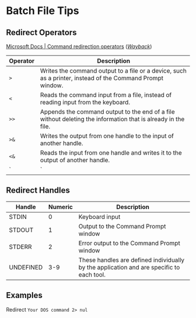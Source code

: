 # Batch File Tips

## Redirect Operators
[Microsoft Docs | Command redirection operators](https://docs.microsoft.com/en-us/previous-versions/windows/it-pro/windows-xp/bb490982(v=technet.10)) (_[Wayback](https://web.archive.org/web/20201127015722/https://docs.microsoft.com/en-us/previous-versions/windows/it-pro/windows-xp/bb490982(v=technet.10))_)

Operator | Description
--- | ---
`>` | Writes the command output to a file or a device, such as a printer, instead of the Command Prompt window.
`<` | Reads the command input from a file, instead of reading input from the keyboard.
`>>` | Appends the command output to the end of a file without deleting the information that is already in the file.
`>&` | Writes the output from one handle to the input of another handle.
`<&` | Reads the input from one handle and writes it to the output of another handle.
`|` | Reads the output from one command and writes it to the input of another command. Also known as a pipe.

## Redirect Handles
Handle | Numeric | Description
---|---|---
STDIN | 0 | Keyboard input
STDOUT | 1 | Output to the Command Prompt window
STDERR | 2 | Error output to the Command Prompt window
UNDEFINED | 3-9 | These handles are defined individually by the application and are specific to each tool.


## Examples

Redirect `Your DOS command 2> nul`
